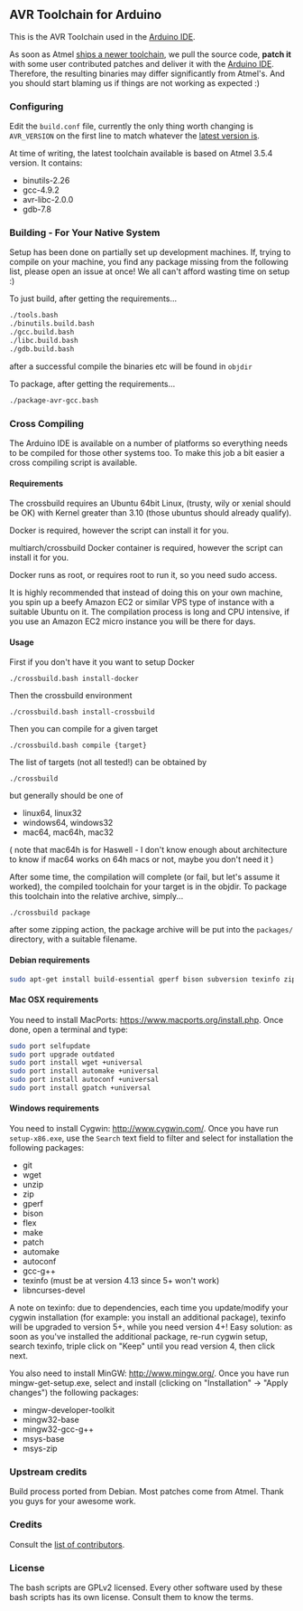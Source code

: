 ## AVR Toolchain for Arduino

This is the AVR Toolchain used in the [Arduino IDE](http://arduino.cc/).

As soon as Atmel [ships a newer toolchain](http://distribute.atmel.no/tools/opensource/Atmel-AVR-GNU-Toolchain/), we pull the source code, **patch it** with some user contributed patches and deliver it with the [Arduino IDE](http://arduino.cc/).
Therefore, the resulting binaries may differ significantly from Atmel's. And you should start blaming us if things are not working as expected :)

### Configuring

Edit the `build.conf` file, currently the only thing worth changing is `AVR_VERSION` on the first line to match whatever the [latest version is](http://distribute.atmel.no/tools/opensource/Atmel-AVR-GNU-Toolchain/).

At time of writing, the latest toolchain available is based on Atmel 3.5.4 version. It contains:
 - binutils-2.26
 - gcc-4.9.2
 - avr-libc-2.0.0
 - gdb-7.8
 
### Building - For Your Native System

Setup has been done on partially set up development machines. If, trying to compile on your machine, you find any package missing from the following list, please open an issue at once! We all can't afford wasting time on setup :)

To just build, after getting the requirements...
```bash
./tools.bash
./binutils.build.bash
./gcc.build.bash
./libc.build.bash
./gdb.build.bash
```
after a successful compile the binaries etc will be found in `objdir`

To package, after getting the requirements...
```bash
./package-avr-gcc.bash
```

### Cross Compiling

The Arduino IDE is available on a number of platforms so everything needs to be compiled for those other systems too.  To make this job a bit easier a cross compiling script is available.

#### Requirements

The crossbuild requires an Ubuntu 64bit Linux, (trusty, wily or xenial should be OK) with Kernel greater than 3.10 (those ubuntus should already qualify).

Docker is required, however the script can install it for you.

multiarch/crossbuild Docker container is required, however the script can install it for you.

Docker runs as root, or requires root to run it, so you need sudo access.

It is highly recommended that instead of doing this on your own machine, you spin up a beefy Amazon EC2 or similar VPS type of instance with a suitable Ubuntu on it.   The compilation process is long and CPU intensive, if you use an Amazon EC2 micro instance you will be there for days.

#### Usage

First if you don't have it you want to setup Docker

    ./crossbuild.bash install-docker
    
Then the crossbuild environment

    ./crossbuild.bash install-crossbuild
    
Then you can compile for a given target

    ./crossbuild.bash compile {target}
    
The list of targets (not all tested!) can be obtained by 

    ./crossbuild
    
but generally should be one of 

  * linux64, linux32
  * windows64, windows32
  * mac64, mac64h, mac32
  
( note that mac64h is for Haswell - I don't know enough about architecture to know if mac64 works on 64h macs or not, maybe you don't need it )

After some time, the compilation will complete (or fail, but let's assume it worked), the compiled toolchain for your target is in the objdir.  To package this toolchain into the relative archive, simply...

    ./crossbuild package
    
after some zipping action, the package archive will be put into the `packages/` directory, with a suitable filename.


#### Debian requirements

```bash
sudo apt-get install build-essential gperf bison subversion texinfo zip automake flex libtinfo-dev pkg-config
```

#### Mac OSX requirements

You need to install MacPorts: https://www.macports.org/install.php. Once done, open a terminal and type:

```bash
sudo port selfupdate
sudo port upgrade outdated
sudo port install wget +universal
sudo port install automake +universal
sudo port install autoconf +universal
sudo port install gpatch +universal
```

#### Windows requirements

You need to install Cygwin: http://www.cygwin.com/. Once you have run `setup-x86.exe`, use the `Search` text field to filter and select for installation the following packages:

- git
- wget
- unzip
- zip
- gperf
- bison
- flex
- make
- patch
- automake
- autoconf
- gcc-g++
- texinfo (must be at version 4.13 since 5+ won't work)
- libncurses-devel

A note on texinfo: due to dependencies, each time you update/modify your cygwin installation (for example: you install an additional package), texinfo will be upgraded to version 5+, while you need version 4+!
Easy solution: as soon as you've installed the additional package, re-run cygwin setup, search texinfo, triple click on "Keep" until you read version 4, then click next.

You also need to install MinGW: http://www.mingw.org/. Once you have run mingw-get-setup.exe, select and install (clicking on "Installation" -> "Apply changes") the following packages:

- mingw-developer-toolkit
- mingw32-base
- mingw32-gcc-g++
- msys-base
- msys-zip

### Upstream credits

Build process ported from Debian. Most patches come from Atmel. Thank you guys for your awesome work.

### Credits

Consult the [list of contributors](https://github.com/arduino/toolchain-avr/graphs/contributors).

### License

The bash scripts are GPLv2 licensed. Every other software used by these bash scripts has its own license. Consult them to know the terms.

